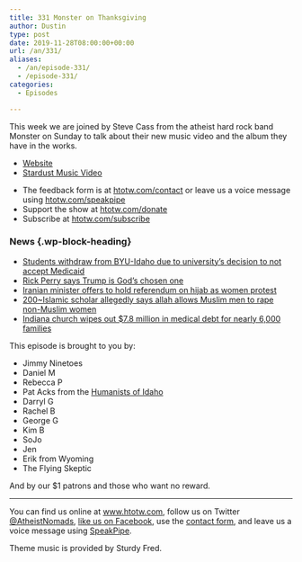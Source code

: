 ```yaml
---
title: 331 Monster on Thanksgiving
author: Dustin
type: post
date: 2019-11-28T08:00:00+00:00
url: /an/331/
aliases:
  - /an/episode-331/
  - /episode-331/
categories:
  - Episodes

---
```

<div id="buzzsprout-player-10552778"></div><script src="https://www.buzzsprout.com/1983601/10552778-331-monster-on-thanksgiving.js?container_id=buzzsprout-player-10552778&player=small" type="text/javascript" charset="utf-8"></script>

This week we are joined by Steve Cass from the atheist hard rock band Monster on Sunday to talk about their new music video and the album they have in the works.

  * [Website][1]
  * [Stardust Music Video][2]

<!--more-->

 * The feedback form is at [htotw.com/contact](https://htotw.com/contact) or leave us a voice message using <a href="https://htotw.com/speakpipe" target="_blank" rel="noopener noreferrer">htotw.com/speakpipe</a>
 * Support the show at <a href="https://htotw.com/donate" target="_blank" rel="noopener noreferrer">htotw.com/donate</a>
 * Subscribe at <a href="https://htotw.com/subscribe" target="_blank" rel="noopener noreferrer">htotw.com/subscribe</a>

### News {.wp-block-heading}

  * [Students withdraw from BYU-Idaho due to university’s decision to not accept Medicaid][3]
  * [Rick Perry says Trump is God’s chosen one][4]
  * [Iranian minister offers to hold referendum on hijab as women protest][5]
  * [200~Islamic scholar allegedly says allah allows Muslim men to rape non-Muslim women][6]
  * [Indiana church wipes out $7.8 million in medical debt for nearly 6,000 families][7]

This episode is brought to you by:

  * Jimmy Ninetoes
  * Daniel M
  * Rebecca P
  * Pat Acks from the <a href="https://www.humanistsofidaho.org" target="_blank" rel="noopener noreferrer">Humanists of Idaho</a>
  * Darryl G
  * Rachel B
  * George G
  * Kim B
  * SoJo
  * Jen
  * Erik from Wyoming
  * The Flying Skeptic

And by our $1 patrons and those who want no reward.

<hr class="wp-block-separator" />

You can find us online at <a href="https://www.htotw.com/" target="_blank" rel="noopener noreferrer">www.htotw.com</a>, follow us on Twitter <a href="https://htotw.com/twitter" target="_blank" rel="noopener noreferrer">@AtheistNomads</a>, <a href="https://htotw.com/facebook" target="_blank" rel="noopener noreferrer">like us on Facebook</a>, use the [contact form](https://htotw.com/contact), and leave us a voice message using <a href="https://htotw.com/speakpipe" target="_blank" rel="noopener noreferrer">SpeakPipe</a>.

Theme music is provided by Sturdy Fred.

 [1]: https://monsteronsunday.com/
 [2]: https://www.youtube.com/watch?v=G1RrJMIAYGs
 [3]: https://fox13now.com/2019/11/22/students-withdraw-from-byu-idaho-due-to-universitys-decision-to-not-accept-medic
 [4]: https://www.newsweek.com/fox-news-rick-perry-trump-god-1473773
 [5]: https://stockdailydish.com/iranian-minister-offers-to-hold-referendum-on-hijab-as-women-protest/
 [6]: https://www.express.co.uk/news/world/635942/Islam-Scholar-Saud-Saleh-Cairo-Slavery-Muslim-Women-Pagan-ISIS-Al-Azhar-University-Egypt
 [7]: https://www.fox5vegas.com/news/us_world_news/indiana-church-wipes-out-million-in-medical-debt-for-nearly/article_10e8937c-5b13-5e90-8618-647388076d0b.html